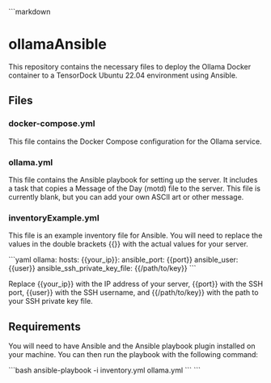 \`\`\`markdown
# ollamaAnsible

This repository contains the necessary files to deploy the Ollama Docker container to a TensorDock Ubuntu 22.04 environment using Ansible.

## Files

### docker-compose.yml

This file contains the Docker Compose configuration for the Ollama service.

### ollama.yml

This file contains the Ansible playbook for setting up the server. It includes a task that copies a Message of the Day (motd) file to the server. This file is currently blank, but you can add your own ASCII art or other message.

### inventoryExample.yml

This file is an example inventory file for Ansible. You will need to replace the values in the double brackets {{}} with the actual values for your server.

\`\`\`yaml
ollama:
  hosts:
    {{your_ip}}:
      ansible_port: {{port}}
      ansible_user: {{user}}
      ansible_ssh_private_key_file: {{/path/to/key}}
\`\`\`

Replace {{your_ip}} with the IP address of your server, {{port}} with the SSH port, {{user}} with the SSH username, and {{/path/to/key}} with the path to your SSH private key file.

## Requirements

You will need to have Ansible and the Ansible playbook plugin installed on your machine. You can then run the playbook with the following command:

\`\`\`bash
ansible-playbook -i inventory.yml ollama.yml
\`\`\`
\`\`\`